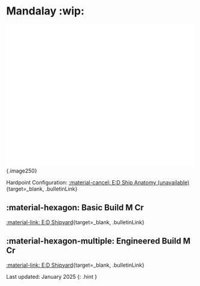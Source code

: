 # Mandalay :wip:
![Ship Image](../assets/ships/Mandalay.svg){.image250}

Hardpoint Configuration: [:material-cancel: E:D Ship Anatomy (unavailable)](mandalay.md){target=_blank, .bulletinLink}

## :material-hexagon: Basic Build **M Cr**

[:material-link: E:D Shipyard](https://edsy.org/#/L=Ik00000H4C0SC0,FBG00FBG00Hf500Hf500Hf500Hf500,DC400DBw00DBw00CEg00,9p300A8c00AOE00Adt00AsO00B7600BNC00Bcg00,,7Ue007iW0015O0015O0013q0022K0020m0010i0010i0010i00,PvE_0Combat_0_D_0Basic){target=_blank, .bulletinLink}
<!-- [:material-link: Coriolis](){target=_blank, .bulletinLink} -->

## :material-hexagon-multiple: Engineered Build **M Cr**

[:material-link: E:D Shipyard](https://edsy.org/#/L=Ik00000H4C0SC0,KYiG07M_W0KYiG07M_W0Hf5G0BI_W0Hf5G0BM_W0Hf5G0BM_W0Hf5G0BM_W0,DCYG09L_W0DCYG09L_W0DCYG09L_W0CEg00,9p3G05I_W0A8cG03I_W0AOEG05I_W0AdtG05J_W0AsO00B76G03L_W0BNCG05G_W0Bcg00,,7UeG09L_W07iMG054_W07wv007wv007vL0013qG05I_W020m0010iG05I_W010iG05I_W010iG05I_W0,PvE_0Combat_0_D_0Full_0ENgi){target=_blank, .bulletinLink}
<!-- [:material-link: Coriolis](){target=_blank, .bulletinLink} -->

Last updated: January 2025
{: .hint }
